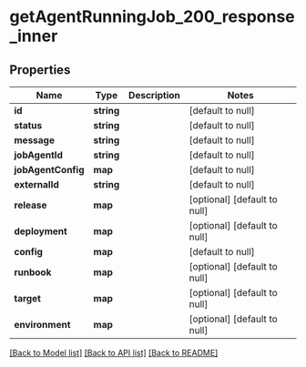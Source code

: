# getAgentRunningJob_200_response_inner

## Properties
Name | Type | Description | Notes
------------ | ------------- | ------------- | -------------
**id** | **string** |  | [default to null]
**status** | **string** |  | [default to null]
**message** | **string** |  | [default to null]
**jobAgentId** | **string** |  | [default to null]
**jobAgentConfig** | **map** |  | [default to null]
**externalId** | **string** |  | [default to null]
**release** | **map** |  | [optional] [default to null]
**deployment** | **map** |  | [optional] [default to null]
**config** | **map** |  | [default to null]
**runbook** | **map** |  | [optional] [default to null]
**target** | **map** |  | [optional] [default to null]
**environment** | **map** |  | [optional] [default to null]

[[Back to Model list]](../README.md#documentation-for-models) [[Back to API list]](../README.md#documentation-for-api-endpoints) [[Back to README]](../README.md)


